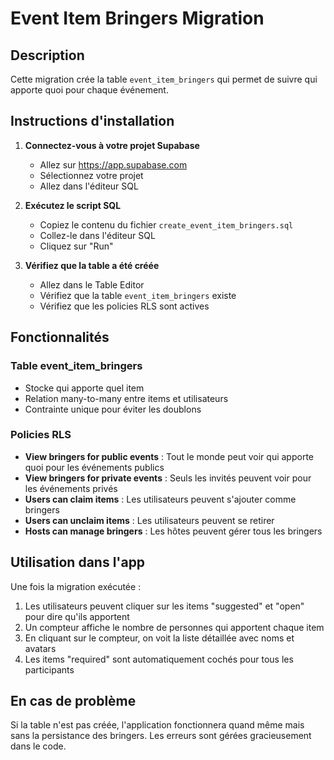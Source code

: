 # Event Item Bringers Migration

## Description
Cette migration crée la table `event_item_bringers` qui permet de suivre qui apporte quoi pour chaque événement.

## Instructions d'installation

1. **Connectez-vous à votre projet Supabase**
   - Allez sur https://app.supabase.com
   - Sélectionnez votre projet
   - Allez dans l'éditeur SQL

2. **Exécutez le script SQL**
   - Copiez le contenu du fichier `create_event_item_bringers.sql`
   - Collez-le dans l'éditeur SQL
   - Cliquez sur "Run"

3. **Vérifiez que la table a été créée**
   - Allez dans le Table Editor
   - Vérifiez que la table `event_item_bringers` existe
   - Vérifiez que les policies RLS sont actives

## Fonctionnalités

### Table event_item_bringers
- Stocke qui apporte quel item
- Relation many-to-many entre items et utilisateurs
- Contrainte unique pour éviter les doublons

### Policies RLS
- **View bringers for public events** : Tout le monde peut voir qui apporte quoi pour les événements publics
- **View bringers for private events** : Seuls les invités peuvent voir pour les événements privés
- **Users can claim items** : Les utilisateurs peuvent s'ajouter comme bringers
- **Users can unclaim items** : Les utilisateurs peuvent se retirer
- **Hosts can manage bringers** : Les hôtes peuvent gérer tous les bringers

## Utilisation dans l'app

Une fois la migration exécutée :
1. Les utilisateurs peuvent cliquer sur les items "suggested" et "open" pour dire qu'ils apportent
2. Un compteur affiche le nombre de personnes qui apportent chaque item
3. En cliquant sur le compteur, on voit la liste détaillée avec noms et avatars
4. Les items "required" sont automatiquement cochés pour tous les participants

## En cas de problème

Si la table n'est pas créée, l'application fonctionnera quand même mais sans la persistance des bringers. Les erreurs sont gérées gracieusement dans le code.